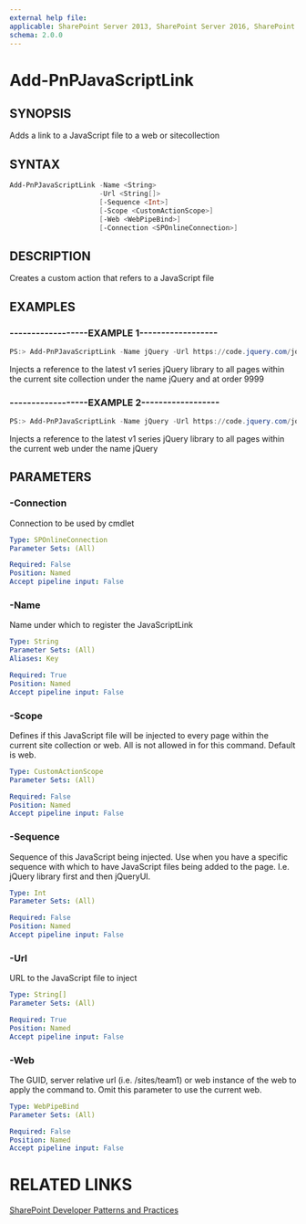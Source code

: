 ```yaml
---
external help file:
applicable: SharePoint Server 2013, SharePoint Server 2016, SharePoint Online
schema: 2.0.0
---
```

# Add-PnPJavaScriptLink

## SYNOPSIS
Adds a link to a JavaScript file to a web or sitecollection

## SYNTAX 

```powershell
Add-PnPJavaScriptLink -Name <String>
                      -Url <String[]>
                      [-Sequence <Int>]
                      [-Scope <CustomActionScope>]
                      [-Web <WebPipeBind>]
                      [-Connection <SPOnlineConnection>]
```

## DESCRIPTION
Creates a custom action that refers to a JavaScript file

## EXAMPLES

### ------------------EXAMPLE 1------------------
```powershell
PS:> Add-PnPJavaScriptLink -Name jQuery -Url https://code.jquery.com/jquery.min.js -Sequence 9999 -Scope Site
```

Injects a reference to the latest v1 series jQuery library to all pages within the current site collection under the name jQuery and at order 9999

### ------------------EXAMPLE 2------------------
```powershell
PS:> Add-PnPJavaScriptLink -Name jQuery -Url https://code.jquery.com/jquery.min.js
```

Injects a reference to the latest v1 series jQuery library to all pages within the current web under the name jQuery

## PARAMETERS

### -Connection
Connection to be used by cmdlet

```yaml
Type: SPOnlineConnection
Parameter Sets: (All)

Required: False
Position: Named
Accept pipeline input: False
```

### -Name
Name under which to register the JavaScriptLink

```yaml
Type: String
Parameter Sets: (All)
Aliases: Key

Required: True
Position: Named
Accept pipeline input: False
```

### -Scope
Defines if this JavaScript file will be injected to every page within the current site collection or web. All is not allowed in for this command. Default is web.

```yaml
Type: CustomActionScope
Parameter Sets: (All)

Required: False
Position: Named
Accept pipeline input: False
```

### -Sequence
Sequence of this JavaScript being injected. Use when you have a specific sequence with which to have JavaScript files being added to the page. I.e. jQuery library first and then jQueryUI.

```yaml
Type: Int
Parameter Sets: (All)

Required: False
Position: Named
Accept pipeline input: False
```

### -Url
URL to the JavaScript file to inject

```yaml
Type: String[]
Parameter Sets: (All)

Required: True
Position: Named
Accept pipeline input: False
```

### -Web
The GUID, server relative url (i.e. /sites/team1) or web instance of the web to apply the command to. Omit this parameter to use the current web.

```yaml
Type: WebPipeBind
Parameter Sets: (All)

Required: False
Position: Named
Accept pipeline input: False
```

# RELATED LINKS

[SharePoint Developer Patterns and Practices](http://aka.ms/sppnp)